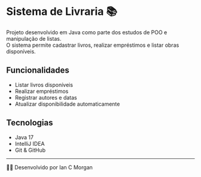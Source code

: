 # Sistema de Livraria 📚

Projeto desenvolvido em Java como parte dos estudos de POO e manipulação de listas.  
O sistema permite cadastrar livros, realizar empréstimos e listar obras disponíveis.

## Funcionalidades
- Listar livros disponíveis
- Realizar empréstimos
- Registrar autores e datas
- Atualizar disponibilidade automaticamente

## Tecnologias
- Java 17
- IntelliJ IDEA
- Git & GitHub

---

👨‍💻 Desenvolvido por Ian C Morgan
